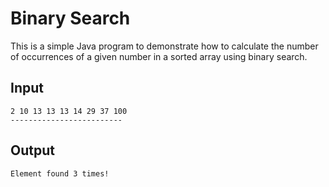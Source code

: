 # Binary Search

This is a simple Java program to demonstrate how to calculate the number
of occurrences of a given number in a sorted array using binary search.

## Input

```shell script
2 10 13 13 13 14 29 37 100 
-------------------------
```

## Output

```shell script
Element found 3 times!
```